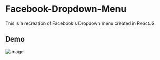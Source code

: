 # Facebook-Dropdown-Menu

This is a recreation of Facebook's Dropdown menu created in ReactJS

## Demo

![image](https://user-images.githubusercontent.com/65428406/131599566-686d9c64-aece-45e0-a9d4-80a5f1ac7725.png)
